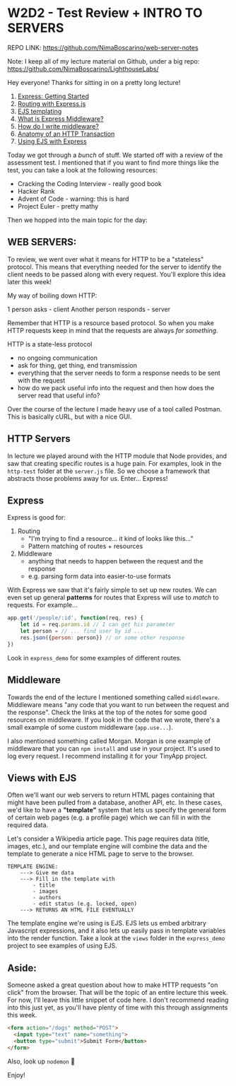 # W2D2 - Test Review + INTRO TO SERVERS

REPO LINK: https://github.com/NimaBoscarino/web-server-notes

Note: I keep all of my lecture material on Github, under a big repo: https://github.com/NimaBoscarino/LighthouseLabs/

Hey everyone! Thanks for sitting in on a pretty long lecture!

1. [Express: Getting Started](https://expressjs.com/en/starter/installing.html) 
2. [Routing with Express.js](https://expressjs.com/en/guide/routing.html) 
3. [EJS templating](http://ejs.co/)
4. [What is Express Middleware?](https://expressjs.com/en/guide/using-middleware.html)
5. [How do I write middleware?](https://expressjs.com/en/guide/writing-middleware.html)
6. [Anatomy of an HTTP Transaction](https://nodejs.org/en/docs/guides/anatomy-of-an-http-transaction/)
7. [Using EJS with Express](https://github.com/mde/ejs/wiki/Using-EJS-with-Express)

Today we got through a _bunch_ of stuff. We started off with a review of the assessment test. I mentioned that if you want to find more things like the test, you can take a look at the following resources:

- Cracking the Coding Interview - really good book
- Hacker Rank
- Advent of Code - warning: this is hard
- Project Euler - pretty mathy

Then we hopped into the main topic for the day:

## WEB SERVERS:

To review, we went over what it means for HTTP to be a "stateless" protocol. This means that everything needed for the server to identify the client needs to be passed along with every request. You'll explore this idea later this week!

My way of boiling down HTTP:

1 person asks - client
Another person responds - server

Remember that HTTP is a resource based protocol. So when you make HTTP requests keep in mind that the requests are always _for something_.
  
HTTP is a state-less protocol
  - no ongoing communication
  - ask for thing, get thing, end transmission
  - everything that the server needs to form a response needs to be sent with the request
  - how do we pack useful info into the request and then how does the server read that useful info?

Over the course of the lecture I made heavy use of a tool called Postman. This is basically cURL, but with a nice GUI.

## HTTP Servers

In lecture we played around with the HTTP module that Node provides, and saw that creating specific routes is a huge pain. For examples, look in the `http-test` folder at the `server.js` file. So we choose a framework that abstracts those problems away for us. Enter... Express!

## Express

Express is good for:
1) Routing
    - "I'm trying to find a resource... it kind of looks like this..."
    - Pattern matching of routes + resources
2) Middleware
    - anything that needs to happen between the request and the response
    - e.g. parsing form data into easier-to-use formats

With Express we saw that it's fairly simple to set up new routes. We can even set up general **patterns** for routes that Express will use to *match* to requests. For example...

```js
app.get('/people/:id', function(req, res) {
    let id = req.params.id // I can get his parameter
    let person = // ... find user by id ...
    res.json({person: person}) // or some other response
})
```

Look in `express_demo` for some examples of different routes.

## Middleware

Towards the end of the lecture I mentioned something called `middleware`. Middleware means "any code that you want to run between the request and the response". Check the links at the top of the notes for some good resources on middleware. If you look in the code that we wrote, there's a small example of some custom middleware (`app.use...`).

I also mentioned something called Morgan. Morgan is one example of middleware that you can `npm install` and use in your project. It's used to log every request. I recommend installing it for your TinyApp project.

## Views with EJS

Often we'll want our web servers to return HTML pages containing that might have been pulled from a database, another API, etc. In these cases, we'd like to have a **"template"** system that lets us specify the general form of certain web pages (e.g. a profile page) which we can fill in with the required data.

Let's consider a Wikipedia article page. This page requires data (title, images, etc.), and our template engine will combine the data and the template to generate a nice HTML page to serve to the browser.
    
    TEMPLATE ENGINE:
        ---> Give me data
        ---> Fill in the template with
            - title
            - images
            - authors
            - edit status (e.g. locked, open)
        ---> RETURNS AN HTML FILE EVENTUALLY
    
The template engine we're using is EJS. EJS lets us embed arbitrary Javascript expressions, and it also lets up easily pass in template variables into the render function. Take a look at the `views` folder in the `express_demo` project to see examples of using EJS.

## Aside:

Someone asked a great question about how to make HTTP requests "on click" from the browser. That will be the topic of an entire lecture this week. For now, I'll leave this little snippet of code here. I don't recommend reading into this just yet, as you'll have plenty of time with this through assignments this week.

```html
<form action="/dogs" method="POST">
  <input type="text" name="something">
  <button type="submit">Submit Form</button>
</form>
```

Also, look up `nodemon` 🕺

Enjoy!